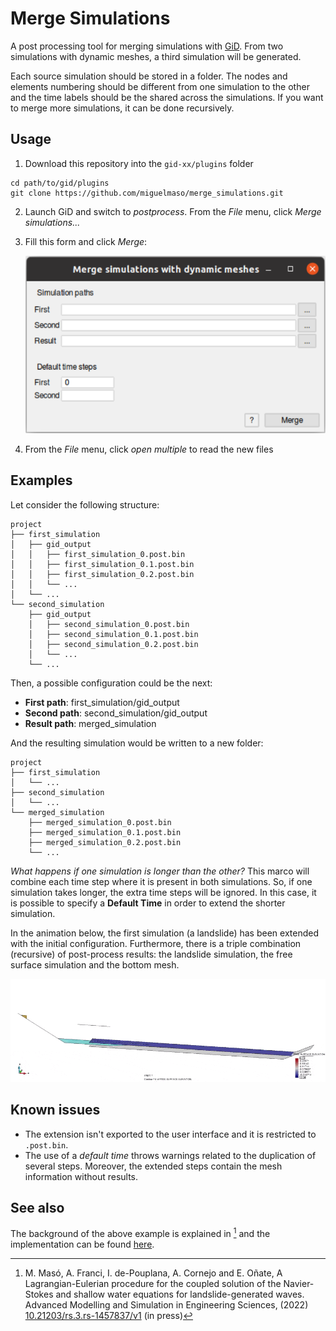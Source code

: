 # Merge Simulations

A post processing tool for merging simulations with [GiD](https://www.gidsimulation.com/). From two simulations with dynamic meshes, a third simulation will be generated.

Each source simulation should be stored in a folder. The nodes and elements numbering should be different from one simulation to the other and the time labels should be the shared across the simulations. If you want to merge more simulations, it can be done recursively.

## Usage

1. Download this repository into the `gid-xx/plugins` folder

```shell
cd path/to/gid/plugins
git clone https://github.com/miguelmaso/merge_simulations.git
```
2. Launch GiD and switch to *postprocess*. From the *File* menu, click *Merge simulations...*
3. Fill this form and click *Merge*:

   ![form](doc/form.png)
4. From the *File* menu, click *open multiple* to read the new files

## Examples

Let consider the following structure:
```
project
├── first_simulation
│   ├── gid_output
│   │   ├── first_simulation_0.post.bin
│   │   ├── first_simulation_0.1.post.bin
│   │   ├── first_simulation_0.2.post.bin
│   │   └── ...
│   └── ...
└── second_simulation
    ├── gid_output
    │   ├── second_simulation_0.post.bin
    │   ├── second_simulation_0.1.post.bin
    │   ├── second_simulation_0.2.post.bin
    │   └── ...
    └── ...
```

Then, a possible configuration could be the next:

- **First path**: first_simulation/gid_output
- **Second path**: second_simulation/gid_output
- **Result path**: merged_simulation

And the resulting simulation would be written to a new folder:
```
project
├── first_simulation
│   └── ...
├── second_simulation
│   └── ...
└── merged_simulation
    ├── merged_simulation_0.post.bin
    ├── merged_simulation_0.1.post.bin
    ├── merged_simulation_0.2.post.bin
    └── ...
```

*What happens if one simulation is longer than the other?* This marco will combine each time step where it is present in both simulations. So, if one simulation takes longer, the extra time steps will be ignored. In this case, it is possible to specify a **Default Time** in order to extend the shorter simulation.

In the animation below, the first simulation (a landslide) has been extended with the initial configuration. Furthermore, there is a triple combination (recursive) of post-process results: the landslide simulation, the free surface simulation and the bottom mesh.

![PFEM-SW coupling](doc/landslide-flume.gif)

## Known issues

- The extension isn't exported to the user interface and it is restricted to `.post.bin`.
- The use of a *default time* throws warnings related to the duplication of several steps. Moreover, the extended steps contain the mesh information without results.

## See also

The background of the above example is explained in [^1] and the implementation can be found [here](https://github.com/KratosMultiphysics/Kratos/blob/master/applications/ShallowWaterApplication).


[^1]: M. Masó, A. Franci, I. de-Pouplana, A. Cornejo and E. Oñate, A Lagrangian-Eulerian procedure for the coupled solution of the Navier-Stokes and shallow water equations for landslide-generated waves. Advanced Modelling and Simulation in Engineering Sciences, (2022) [10.21203/rs.3.rs-1457837/v1](https://doi.org/10.21203/rs.3.rs-1457837/v1) (in press)
